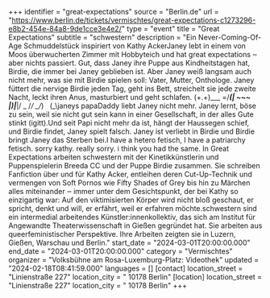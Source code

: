 +++
identifier = "great-expectations"
source = "Berlin.de"
url = "https://www.berlin.de/tickets/vermischtes/great-expectations-c1273296-e8b2-454e-84a8-9de1cce3e4e2/"
type = "event"
title = "Great Expectations"
subtitle = "schwestern"
description = "Ein Never-Coming-Of-Age Schmuddelstück inspiriert von Kathy AckerJaney lebt in einem von Moos überwucherten Zimmer mit Hobbyteich und hat great expectations ‒ aber nichts passiert. Gut, dass Janey ihre Puppe aus Kindheitstagen hat, Birdie, die immer bei Janey geblieben ist. Aber Janey weiß langsam auch nicht mehr, was sie mit Birdie spielen soll: Vater, Mutter, Onthologe. Janey füttert die nervige Birdie jeden Tag, geht ins Bett, streichelt sie jede zweite Nacht, leckt ihren Anus, masturbiert und geht schlafen. (+.+)___ \=/___(|_ ~~~ _|)|___|/ _ \/_/ \_\/_)   (_\janeys papaDaddy liebt Janey nicht mehr. Janey lernt, böse zu sein, weil sie nicht gut sein kann in einer Gesellschaft, in der alles Gute stinkt (igitt).Und seit Papi nicht mehr da ist, hängt der Haussegen schief, und Birdie findet, Janey spielt falsch. Janey ist verliebt in Birdie und Birdie bringt Janey das Sterben bei.I have a hetero fetisch, I have a patriarchy fetisch. sorry kathy. really sorry. i think you had the same. In Great Expectations arbeiten schwestern mit der Kinetikkünstlerin und Puppenspielerin Breeda CC und der Puppe Birdie zusammen. Sie schreiben Fanfiction über und für Kathy Acker, entleihen deren Cut-Up-Technik und vermengen von Soft Pornos wie Fifty Shades of Grey bis hin zu Märchen alles miteinander ‒ immer unter dem Gesichtspunkt, der bei Kathy so einzigartig war: Auf den viktimisierten Körper wird nicht bloß geschaut, er spricht, denkt und will, er erfährt, weil er erfahren möchte.schwestern sind ein intermedial arbeitendes Künstler:innenkollektiv, das sich am Institut für Angewandte Theaterwissenschaft in Gießen gegründet hat. Sie arbeiten aus queerfeministischer Perspektive. Ihre Arbeiten zeigten sie in Luzern, Gießen, Warschau und Berlin."
start_date = "2024-03-01T20:00:00.000"
end_date = "2024-03-01T20:00:00.000"
category = "Vermischtes"
organizer = "Volksbühne am Rosa-Luxemburg-Platz: Videothek"
updated = "2024-02-18T08:41:59.000"
languages = []
[contact]
location_street = "Linienstraße 227"
location_city = " 10178 Berlin"
[location]
location_street = "Linienstraße 227"
location_city = " 10178 Berlin"
+++
